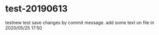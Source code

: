 # test-20190613
testnew
test save changes by commit message.
add some text on file in 2020/05/25 17:50
